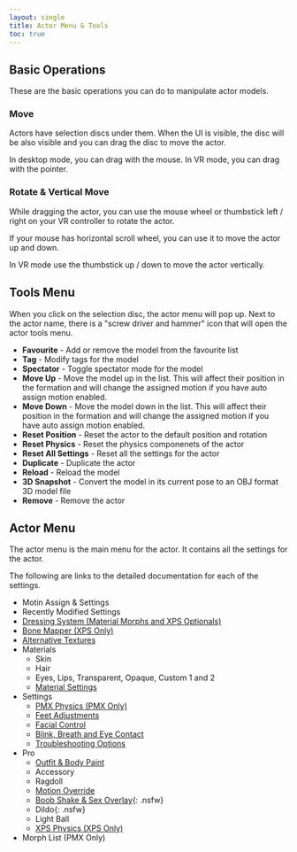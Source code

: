 ```yaml
---
layout: single
title: Actor Menu & Tools
toc: true
---
```


## Basic Operations
These are the basic operations you can do to manipulate actor models.

### Move
Actors have selection discs under them. When the UI is visible, the disc will be also visible and you can drag the disc to move the actor.

In desktop mode, you can drag with the mouse. In VR mode, you can drag with the pointer.

### Rotate & Vertical Move
While dragging the actor, you can use the mouse wheel or thumbstick left / right on your VR controller to rotate the actor.

If your mouse has horizontal scroll wheel, you can use it to move the actor up and down.

In VR mode use the thumbstick up / down to move the actor vertically.

## Tools Menu
When you click on the selection disc, the actor menu will pop up. Next to the actor name, there is a "screw driver and hammer" icon that will open the actor tools menu.

* **Favourite** - Add or remove the model from the favourite list
* **Tag** - Modify tags for the model
* **Spectator** - Toggle spectator mode for the model
* **Move Up** - Move the model up in the list. This will affect their position in the formation and will change the assigned motion if you have auto assign motion enabled.
* **Move Down** - Move the model down in the list. This will affect their position in the formation and will change the assigned motion if you have auto assign motion enabled.
* **Reset Position** - Reset the actor to the default position and rotation
* **Reset Physics** - Reset the physics componenets of the actor
* **Reset All Settings** - Reset all the settings for the actor
* **Duplicate** - Duplicate the actor
* **Reload** - Reload the model
* **3D Snapshot** - Convert the model in its current pose to an OBJ format 3D model file
* **Remove** - Remove the actor

## Actor Menu
The actor menu is the main menu for the actor. It contains all the settings for the actor.

The following are links to the detailed documentation for each of the settings.
* Motin Assign & Settings
* Recently Modified Settings
* [Dressing System (Material Morphs and XPS Optionals)](optionals)
* [Bone Mapper (XPS Only)](features/bone_mapper.md)
* [Alternative Textures](features/alternative_textures)
* Materials
    * Skin
    * Hair
    * Eyes, Lips, Transparent, Opaque, Custom 1 and 2
    * [Material Settings](material_settings)
* Settings
    * [PMX Physics (PMX Only)](pmx_physics)
    * [Feet Adjustments](feet_adjustments)
    * [Facial Control](facial_control)
    * [Blink, Breath and Eye Contact](eyecontact)
    * [Troubleshooting Options](troubleshooting_options)
* Pro
    * [Outfit & Body Paint](outfit_body_paint)
    * Accessory
    * Ragdoll
    * [Motion Override](motion_override)
    * [Boob Shake & Sex Overlay](features/boob_shake_sex_overlay){: .nsfw}
    * Dildo{: .nsfw}
    * Light Ball
    * [XPS Physics (XPS Only)](xps_physics)
* Morph List (PMX Only)

